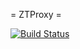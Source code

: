 = ZTProxy =

[![Build Status](https://dev.azure.com/kpedersen/ZTProxy/_apis/build/status/kennep.ztproxy?branchName=master)](https://dev.azure.com/kpedersen/ZTProxy/_build/latest?definitionId=7&branchName=master)

